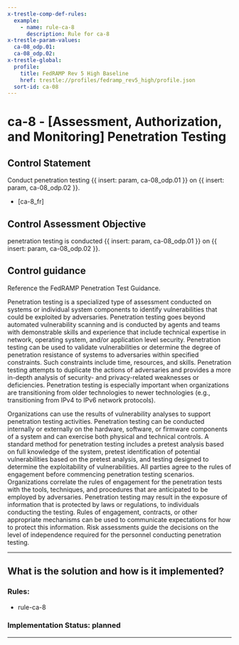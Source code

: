 ```yaml
---
x-trestle-comp-def-rules:
  example:
    - name: rule-ca-8
      description: Rule for ca-8
x-trestle-param-values:
  ca-08_odp.01:
  ca-08_odp.02:
x-trestle-global:
  profile:
    title: FedRAMP Rev 5 High Baseline
    href: trestle://profiles/fedramp_rev5_high/profile.json
  sort-id: ca-08
---
```


# ca-8 - \[Assessment, Authorization, and Monitoring\] Penetration Testing

## Control Statement

Conduct penetration testing {{ insert: param, ca-08_odp.01 }} on {{ insert: param, ca-08_odp.02 }}.

- \[ca-8_fr\]

## Control Assessment Objective

penetration testing is conducted {{ insert: param, ca-08_odp.01 }} on {{ insert: param, ca-08_odp.02 }}.

## Control guidance

Reference the FedRAMP Penetration Test Guidance.

Penetration testing is a specialized type of assessment conducted on systems or individual system components to identify vulnerabilities that could be exploited by adversaries. Penetration testing goes beyond automated vulnerability scanning and is conducted by agents and teams with demonstrable skills and experience that include technical expertise in network, operating system, and/or application level security. Penetration testing can be used to validate vulnerabilities or determine the degree of penetration resistance of systems to adversaries within specified constraints. Such constraints include time, resources, and skills. Penetration testing attempts to duplicate the actions of adversaries and provides a more in-depth analysis of security- and privacy-related weaknesses or deficiencies. Penetration testing is especially important when organizations are transitioning from older technologies to newer technologies (e.g., transitioning from IPv4 to IPv6 network protocols).

Organizations can use the results of vulnerability analyses to support penetration testing activities. Penetration testing can be conducted internally or externally on the hardware, software, or firmware components of a system and can exercise both physical and technical controls. A standard method for penetration testing includes a pretest analysis based on full knowledge of the system, pretest identification of potential vulnerabilities based on the pretest analysis, and testing designed to determine the exploitability of vulnerabilities. All parties agree to the rules of engagement before commencing penetration testing scenarios. Organizations correlate the rules of engagement for the penetration tests with the tools, techniques, and procedures that are anticipated to be employed by adversaries. Penetration testing may result in the exposure of information that is protected by laws or regulations, to individuals conducting the testing. Rules of engagement, contracts, or other appropriate mechanisms can be used to communicate expectations for how to protect this information. Risk assessments guide the decisions on the level of independence required for the personnel conducting penetration testing.

______________________________________________________________________

## What is the solution and how is it implemented?

<!-- For implementation status enter one of: implemented, partial, planned, alternative, not-applicable -->

<!-- Note that the list of rules under ### Rules: is read-only and changes will not be captured after assembly to JSON -->

<!-- Add control implementation description here for control: ca-8 -->

### Rules:

  - rule-ca-8

### Implementation Status: planned

______________________________________________________________________
